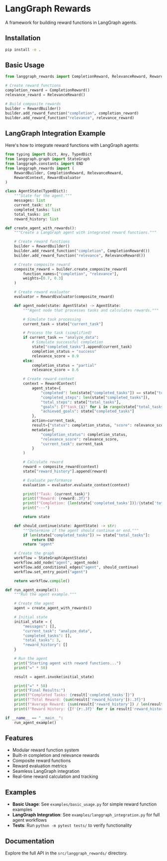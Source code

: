 # LangGraph Rewards

A framework for building reward functions in LangGraph agents.

## Installation

```bash
pip install -e .
```

## Basic Usage

```python
from langgraph_rewards import CompletionReward, RelevanceReward, RewardBuilder

# Create reward functions
completion_reward = CompletionReward()
relevance_reward = RelevanceReward()

# Build composite rewards
builder = RewardBuilder()
builder.add_reward_function("completion", completion_reward)
builder.add_reward_function("relevance", relevance_reward)
```

## LangGraph Integration Example

Here's how to integrate reward functions with LangGraph agents:

```python
from typing import Dict, Any, TypedDict
from langgraph.graph import StateGraph
from langgraph.constants import END
from langgraph_rewards import (
    RewardBuilder, CompletionReward, RelevanceReward,
    RewardContext, RewardEvaluator
)

class AgentState(TypedDict):
    """State for the agent."""
    messages: list
    current_task: str
    completed_tasks: list
    total_tasks: int
    reward_history: list

def create_agent_with_rewards():
    """Create a LangGraph agent with integrated reward functions."""

    # Create reward functions
    builder = RewardBuilder()
    builder.add_reward_function("completion", CompletionReward())
    builder.add_reward_function("relevance", RelevanceReward())

    # Create composite reward
    composite_reward = builder.create_composite_reward(
        function_names=["completion", "relevance"],
        weights=[0.7, 0.3]
    )

    # Create reward evaluator
    evaluator = RewardEvaluator(composite_reward)

    def agent_node(state: AgentState) -> AgentState:
        """Agent node that processes tasks and calculates rewards."""

        # Simulate task processing
        current_task = state["current_task"]

        # Process the task (simplified)
        if current_task == "analyze_data":
            # Simulate successful completion
            state["completed_tasks"].append(current_task)
            completion_status = "success"
            relevance_score = 0.9
        else:
            completion_status = "partial"
            relevance_score = 0.6

        # Create reward context
        context = RewardContext(
            agent_state={
                "completed": len(state["completed_tasks"]) == state["total_tasks"],
                "completed_steps": len(state["completed_tasks"]),
                "total_steps": state["total_tasks"],
                "goals": [f"task_{i}" for i in range(state["total_tasks"])],
                "achieved_goals": state["completed_tasks"]
            },
            action=current_task,
            result={"status": completion_status, "score": relevance_score},
            metadata={
                "completion_status": completion_status,
                "relevance_score": relevance_score,
                "current_task": current_task
            }
        )

        # Calculate reward
        reward = composite_reward(context)
        state["reward_history"].append(reward)

        # Evaluate performance
        evaluation = evaluator.evaluate_context(context)

        print(f"Task: {current_task}")
        print(f"Reward: {reward:.3f}")
        print(f"Completion: {len(state['completed_tasks'])}/{state['total_tasks']}")
        print("---")

        return state

    def should_continue(state: AgentState) -> str:
        """Determine if the agent should continue or end."""
        if len(state["completed_tasks"]) >= state["total_tasks"]:
            return END
        return "agent"

    # Create the graph
    workflow = StateGraph(AgentState)
    workflow.add_node("agent", agent_node)
    workflow.add_conditional_edges("agent", should_continue)
    workflow.set_entry_point("agent")

    return workflow.compile()

def run_agent_example():
    """Run the agent example."""

    # Create the agent
    agent = create_agent_with_rewards()

    # Initial state
    initial_state = {
        "messages": [],
        "current_task": "analyze_data",
        "completed_tasks": [],
        "total_tasks": 3,
        "reward_history": []
    }

    # Run the agent
    print("Starting agent with reward functions...")
    print("=" * 50)

    result = agent.invoke(initial_state)

    print("=" * 50)
    print("Final Results:")
    print(f"Completed Tasks: {result['completed_tasks']}")
    print(f"Total Reward: {sum(result['reward_history']):.3f}")
    print(f"Average Reward: {sum(result['reward_history']) / len(result['reward_history']):.3f}")
    print(f"Reward History: {[f'{r:.3f}' for r in result['reward_history']]}")

if __name__ == "__main__":
    run_agent_example()
```

## Features

- Modular reward function system
- Built-in completion and relevance rewards
- Composite reward functions
- Reward evaluation metrics
- Seamless LangGraph integration
- Real-time reward calculation and tracking

## Examples

- **Basic Usage**: See `examples/basic_usage.py` for simple reward function examples
- **LangGraph Integration**: See `examples/langgraph_integration.py` for full agent workflows
- **Tests**: Run `python -m pytest tests/` to verify functionality

## Documentation

Explore the full API in the `src/langgraph_rewards/` directory.
